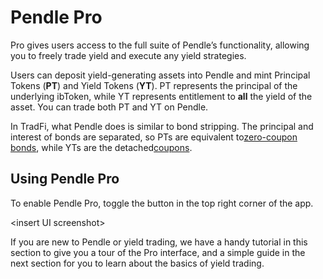 
# Pendle Pro

Pro gives users access to the full suite of Pendle’s functionality, allowing you to freely trade yield and execute any yield strategies.

Users can deposit yield-generating assets into Pendle and mint Principal Tokens (**PT**) and Yield Tokens (**YT**). PT represents the principal of the underlying ibToken, while YT represents entitlement to **all** the yield of the asset. You can trade both PT and YT on Pendle.

In TradFi, what Pendle does is similar to bond stripping. The principal and interest of bonds are separated, so PTs are equivalent to[zero-coupon bonds](https://www.investopedia.com/terms/z/zero-couponbond.asp), while YTs are the detached[coupons](https://www.investopedia.com/terms/c/coupon.asp).

## Using Pendle Pro

To enable Pendle Pro, toggle the button in the top right corner of the app.

&lt;insert UI screenshot>

If you are new to Pendle or yield trading, we have a handy tutorial in this section to give you a tour of the Pro interface, and a simple guide in the next section for you to learn about the basics of yield trading.

